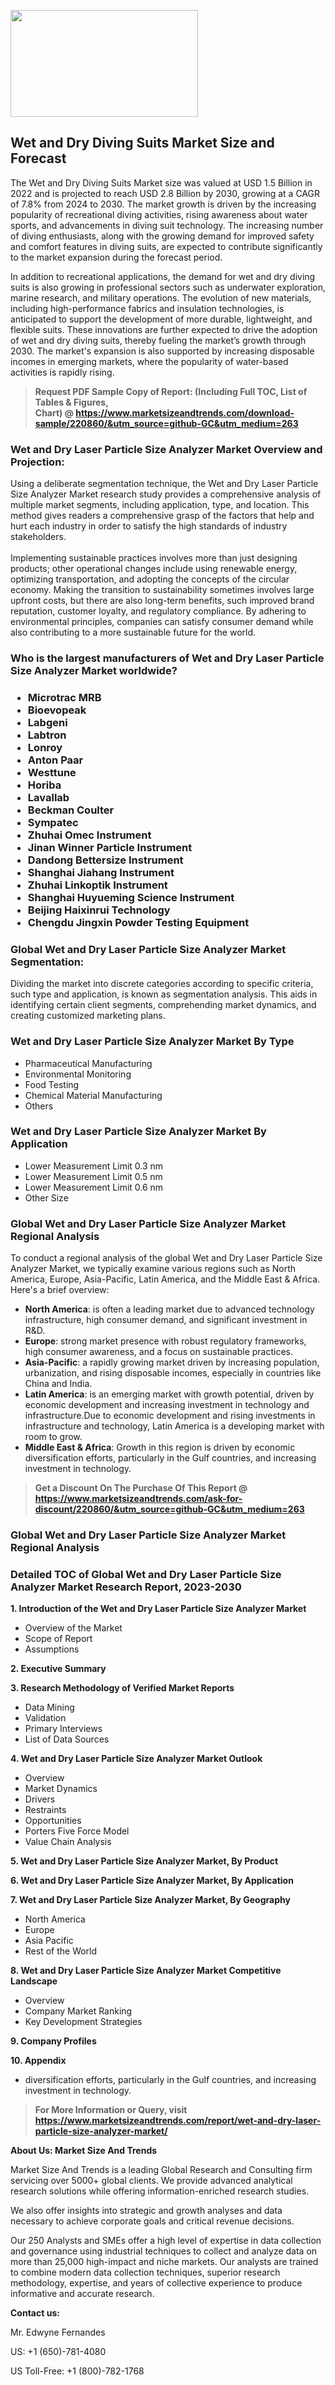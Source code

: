 <p><img class="alignnone size-medium wp-image-20088" src="https://ffe5etoiles.com/wp-content/uploads/2024/12/MST1-300x171.png" alt="" width="300" height="171" /></p><h2>Wet and Dry Diving Suits Market Size and Forecast</h2><p>The Wet and Dry Diving Suits Market size was valued at USD 1.5 Billion in 2022 and is projected to reach USD 2.8 Billion by 2030, growing at a CAGR of 7.8% from 2024 to 2030. The market growth is driven by the increasing popularity of recreational diving activities, rising awareness about water sports, and advancements in diving suit technology. The increasing number of diving enthusiasts, along with the growing demand for improved safety and comfort features in diving suits, are expected to contribute significantly to the market expansion during the forecast period.</p><p>In addition to recreational applications, the demand for wet and dry diving suits is also growing in professional sectors such as underwater exploration, marine research, and military operations. The evolution of new materials, including high-performance fabrics and insulation technologies, is anticipated to support the development of more durable, lightweight, and flexible suits. These innovations are further expected to drive the adoption of wet and dry diving suits, thereby fueling the market’s growth through 2030. The market's expansion is also supported by increasing disposable incomes in emerging markets, where the popularity of water-based activities is rapidly rising.</p></p><blockquote id="" class=""><strong>Request PDF Sample Copy of Report: (Including Full TOC, List of Tables &amp; Figures, Chart)&nbsp;@&nbsp;<strong><a href="https://www.marketsizeandtrends.com/download-sample/220860/&utm_source=github-GC&utm_medium=263" target="_blank">https://www.marketsizeandtrends.com/download-sample/220860/&utm_source=github-GC&utm_medium=263</a></strong></strong></blockquote><h3 id="" class="">Wet and Dry Laser Particle Size Analyzer Market&nbsp;Overview and Projection:</h3><p id="" class="">Using a deliberate segmentation technique, the Wet and Dry Laser Particle Size Analyzer Market research study provides a comprehensive analysis of multiple market segments, including application, type, and location. This method gives readers a comprehensive grasp of the factors that help and hurt each industry in order to satisfy the high standards of industry stakeholders. <br /> <br />Implementing sustainable practices involves more than just designing products; other operational changes include using renewable energy, optimizing transportation, and adopting the concepts of the circular economy. Making the transition to sustainability sometimes involves large upfront costs, but there are also long-term benefits, such improved brand reputation, customer loyalty, and regulatory compliance. By adhering to environmental principles, companies can satisfy consumer demand while also contributing to a more sustainable future for the world.</p><h3 id="" class="">Who is the largest manufacturers of&nbsp;Wet and Dry Laser Particle Size Analyzer Market worldwide?</h3><h3 class=""><p><ul><li>Microtrac MRB </li><li> Bioevopeak </li><li> Labgeni </li><li> Labtron </li><li> Lonroy </li><li> Anton Paar </li><li> Westtune </li><li> Horiba </li><li> Lavallab </li><li> Beckman Coulter </li><li> Sympatec </li><li> Zhuhai Omec Instrument </li><li> Jinan Winner Particle Instrument </li><li> Dandong Bettersize Instrument </li><li> Shanghai Jiahang Instrument </li><li> Zhuhai Linkoptik Instrument </li><li> Shanghai Huyueming Science Instrument </li><li> Beijing Haixinrui Technology </li><li> Chengdu Jingxin Powder Testing Equipment</li></ul></p></h3><h3 id="" class="">Global&nbsp;Wet and Dry Laser Particle Size Analyzer Market Segmentation:</h3><p id="" class="">Dividing the market into discrete categories according to specific criteria, such type and application, is known as segmentation analysis. This aids in identifying certain client segments, comprehending market dynamics, and creating customized marketing plans.</p><h3 id="" class="">Wet and Dry Laser Particle Size Analyzer Market&nbsp;By Type</h3><p><p><ul><li>Pharmaceutical Manufacturing</li><li> Environmental Monitoring</li><li> Food Testing</li><li> Chemical Material Manufacturing</li><li> Others</p></li></ul></p></p><h3 id="" class="">Wet and Dry Laser Particle Size Analyzer Market&nbsp;By Application</h3><p class=""><p><ul><li>Lower Measurement Limit 0.3 nm</li><li> Lower Measurement Limit 0.5 nm</li><li> Lower Measurement Limit 0.6 nm</li><li> Other Size</li></ul></p></p><h3 id="" class="">Global Wet and Dry Laser Particle Size Analyzer Market Regional Analysis</h3><p id="" class="">To conduct a regional analysis of the global Wet and Dry Laser Particle Size Analyzer Market, we typically examine various regions such as North America, Europe, Asia-Pacific, Latin America, and the Middle East &amp; Africa. Here's a brief overview:</p><ul><li><strong>North America</strong>: is often a leading market due to advanced technology infrastructure, high consumer demand, and significant investment in R&amp;D.</li><li><strong>Europe</strong>: strong market presence with robust regulatory frameworks, high consumer awareness, and a focus on sustainable practices.</li><li><strong>Asia-Pacific</strong>: a rapidly growing market driven by increasing population, urbanization, and rising disposable incomes, especially in countries like China and India.</li><li><strong>Latin America</strong>: is an emerging market with growth potential, driven by economic development and increasing investment in technology and infrastructure.Due to economic development and rising investments in infrastructure and technology, Latin America is a developing market with room to grow.</li><li><strong>Middle East &amp; Africa</strong>: Growth in this region is driven by economic diversification efforts, particularly in the Gulf countries, and increasing investment in technology.</li></ul><blockquote id="" class=""><strong>Get a Discount On The Purchase Of This Report @ <strong><a href="https://www.marketsizeandtrends.com/ask-for-discount/220860/&utm_source=github-GC&utm_medium=263" target="_blank">https://www.marketsizeandtrends.com/ask-for-discount/220860/&utm_source=github-GC&utm_medium=263</a></strong></strong></blockquote><h3 id="" class="">Global Wet and Dry Laser Particle Size Analyzer Market Regional Analysis</h3><h3 id="" class="">Detailed TOC of Global Wet and Dry Laser Particle Size Analyzer Market Research Report, 2023-2030</h3><p id="" class=""><strong>1. Introduction of the Wet and Dry Laser Particle Size Analyzer Market</strong></p><ul><li>Overview of the Market</li><li>Scope of Report</li><li>Assumptions</li></ul><p id="" class=""><strong>2. Executive Summary</strong></p><p id="" class=""><strong>3. Research Methodology of Verified Market Reports</strong></p><ul><li>Data Mining</li><li>Validation</li><li>Primary Interviews</li><li>List of Data Sources</li></ul><p id="" class=""><strong>4. Wet and Dry Laser Particle Size Analyzer Market Outlook</strong></p><ul><li>Overview</li><li>Market Dynamics</li><li>Drivers</li><li>Restraints</li><li>Opportunities</li><li>Porters Five Force Model</li><li>Value Chain Analysis</li></ul><p id="" class=""><strong>5. Wet and Dry Laser Particle Size Analyzer Market, By Product</strong></p><p id="" class=""><strong>6. Wet and Dry Laser Particle Size Analyzer Market, By Application</strong></p><p id="" class=""><strong>7. Wet and Dry Laser Particle Size Analyzer Market, By Geography</strong></p><ul><li>North America</li><li>Europe</li><li>Asia Pacific</li><li>Rest of the World</li></ul><p id="" class=""><strong>8. Wet and Dry Laser Particle Size Analyzer Market Competitive Landscape</strong></p><ul><li>Overview</li><li>Company Market Ranking</li><li>Key Development Strategies</li></ul><p id="" class=""><strong>9. Company Profiles</strong></p><p id="" class=""><strong>10. Appendix</strong></p><ul><li>diversification efforts, particularly in the Gulf countries, and increasing investment in technology.</li></ul><blockquote id="" class=""><strong>For More Information or Query, visit <strong><strong><a href="https://www.marketsizeandtrends.com/report/wet-and-dry-laser-particle-size-analyzer-market/" target="_blank">https://www.marketsizeandtrends.com/report/wet-and-dry-laser-particle-size-analyzer-market/</a></strong></strong></strong></blockquote><p id="" class=""><strong>About Us: Market Size And Trends</strong></p><p id="" class="">Market Size And Trends is a leading Global Research and Consulting firm servicing over 5000+ global clients. We provide advanced analytical research solutions while offering information-enriched research studies.</p><p id="" class="">We also offer insights into strategic and growth analyses and data necessary to achieve corporate goals and critical revenue decisions.</p><p id="" class="">Our 250 Analysts and SMEs offer a high level of expertise in data collection and governance using industrial techniques to collect and analyze data on more than 25,000 high-impact and niche markets. Our analysts are trained to combine modern data collection techniques, superior research methodology, expertise, and years of collective experience to produce informative and accurate research.</p><p id="" class=""><strong>Contact us:</strong></p><p id="" class="">Mr. Edwyne Fernandes</p><p id="" class="">US: +1 (650)-781-4080</p><p id="" class="">US Toll-Free: +1 (800)-782-1768</p>
